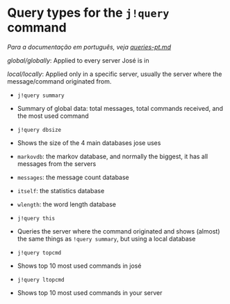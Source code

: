 Query types for the `j!query` command
=====================================

*Para a documentação em português, veja [queries-pt.md](https://github.com/lkmnds/jose/blob/master/doc/queries-pt.md)*

*global/globally*: Applied to every server José is in

*local/locally*: Applied only in a specific server, usually the server where the message/command originated from.

 * `j!query summary`
  * Summary of global data: total messages, total commands received, and the most used command

 * `j!query dbsize`
  * Shows the size of the 4 main databases jose uses
   * `markovdb`: the markov database, and normally the biggest, it has all messages from the servers
   * `messages`: the message count database
   * `itself`: the statistics database
   * `wlength`: the word length database

 * `j!query this`
  * Queries the server where the command originated and shows (almost) the same things as `!query summary`, but using a local database

 * `j!query topcmd`
  * Shows top 10 most used commands in josé

 * `j!query ltopcmd`
  * Shows top 10 most used commands in your server
